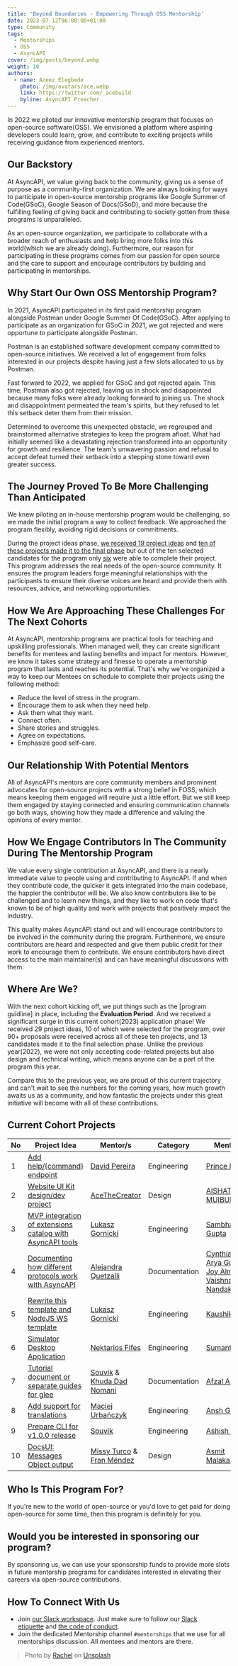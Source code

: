 ```yaml
---
title: 'Beyond Boundaries - Empowering Through OSS Mentorship'
date: 2023-07-12T06:00:00+01:00
type: Community
tags:
  - Mentorships
  - OSS
  - AsyncAPI
cover: /img/posts/beyond.webp
weight: 10
authors:
  - name: Azeez Elegbede
    photo: /img/avatars/ace.webp
    link: https://twitter.com/_acebuild
    byline: AsyncAPI Preacher
---
```


In 2022 we piloted our innovative mentorship program that focuses on open-source software(OSS). We envisioned a platform where aspiring developers could learn, grow, and contribute to exciting projects while receiving guidance from experienced mentors.

## Our Backstory

At AsyncAPI, we value giving back to the community, giving us a sense of purpose as a community-first organization. We are always looking for ways to participate in open-source mentorship programs like Google Summer of Code(GSoC), Google Season of Docs(GSoD), and more because the fulfilling feeling of giving back and contributing to society gotten from these programs is unparalleled.

As an open-source organization, we participate to collaborate with a broader reach of enthusiasts and help bring more folks into this world(which we are already doing). Furthermore, our reason for participating in these programs comes from our passion for open source and the care to support and encourage contributors by building and participating in mentorships.

## Why Start Our Own OSS Mentorship Program?

In 2021, AsyncAPI participated in its first paid mentorship program alongside Postman under Google Summer Of Code(GSoC). After applying to participate as an organization for GSoC in 2021, we got rejected and were opportune to participate alongside Postman.

Postman is an established software development company committed to open-source initiatives. We received a lot of engagement from folks interested in our projects despite having just a few slots allocated to us by Postman.

Fast forward to 2022, we applied for GSoC and got rejected again. This time, Postman also got rejected, leaving us in shock and disappointed because many folks were already looking forward to joining us. The shock and disappointment permeated the team's spirits, but they refused to let this setback deter them from their mission.

Determined to overcome this unexpected obstacle, we regrouped and brainstormed alternative strategies to keep the program afloat. What had initially seemed like a devastating rejection transformed into an opportunity for growth and resilience. The team's unwavering passion and refusal to accept defeat turned their setback into a stepping stone toward even greater success.

## The Journey Proved To Be More Challenging Than Anticipated

We knew piloting an in-house mentorship program would be challenging, so we made the initial program a way to collect feedback. We approached the program flexibly, avoiding rigid decisions or commitments.

During the project ideas phase, [we received 19 project ideas](https://github.com/asyncapi/community/blob/master/mentorship/asyncapi-mentorship/2022/project-ideas.md) and [ten of these projects made it to the final phase](https://github.com/asyncapi/community/blob/master/mentorship/asyncapi-mentorship/2022/README.md) but out of the ten selected candidates for the program only [six](https://github.com/orgs/asyncapi/discussions/577) were able to complete their project. This program addresses the real needs of the open-source community. It ensures the program leaders forge meaningful relationships with the participants to ensure their diverse voices are heard and provide them with resources, advice, and networking opportunities.

## How We Are Approaching These Challenges For The Next Cohorts

At AsyncAPI, mentorship programs are practical tools for teaching and upskilling professionals. When managed well, they can create significant benefits for mentees and lasting benefits and impact for mentors. However, we know it takes some strategy and finesse to operate a mentorship program that lasts and reaches its potential. That's why we've organized a way to keep our Mentees on schedule to complete their projects using the following method:

- Reduce the level of stress in the program.
- Encourage them to ask when they need help.
- Ask them what they want.
- Connect often.
- Share stories and struggles.
- Agree on expectations.
- Emphasize good self-care.

## Our Relationship With Potential Mentors

All of AsyncAPI's mentors are core community members and prominent advocates for open-source projects with a strong belief in FOSS, which means keeping them engaged will require just a little effort. But we still keep them engaged by staying connected and ensuring communication channels go both ways, showing how they made a difference and valuing the opinions of every mentor.

## How We Engage Contributors In The Community During The Mentorship Program

We value every single contribution at AsyncAPI, and there is a nearly immediate value to people using and contributing to AsyncAPI. If and when they contribute code, the quicker it gets integrated into the main codebase, the happier the contributor will be. We also know contributors like to be challenged and to learn new things, and they like to work on code that's known to be of high quality and work with projects that positively impact the industry.

This quality makes AsyncAPI stand out and will encourage contributors to be involved in the community during the program. Furthermore, we ensure contributors are heard and respected and give them public credit for their work to encourage them to contribute. We ensure contributors have direct access to the main maintainer(s) and can have meaningful discussions with them.

## Where Are We?

With the next cohort kicking off, we put things such as the [program guidline] in place, including the **Evaluation Period**. And we received a significant surge in this current cohort(2023) application phase! We received 29 project ideas, 10 of which were selected for the program, over 90+ proposals were received across all of these ten projects, and 13 candidates made it to the final selection phase. Unlike the previous year(2022), we were not only accepting code-related projects but also design and technical writing, which means anyone can be a part of the program this year.

Compare this to the previous year, we are proud of this current trajectory and can't wait to see the numbers for the coming years, how much growth awaits us as a community, and how fantastic the projects under this great initiative will become with all of these contributions.

## Current Cohort Projects

| No | Project Idea | Mentor/s | Category | Mentee/s |
| --- | --- | --- | --- | --- |
| 1 | [Add help/{command} endpoint](https://github.com/asyncapi/server-api/issues/144) | [David Pereira](https://github.com/BOLT04) | Engineering | [Prince Rajpoot](https://github.com/princerajpoot20) |
| 2 | [Website UI Kit design/dev project](https://github.com/asyncapi/design-system/issues/4) | [AceTheCreator](https://github.com/AceTheCreator) | Design | [AISHAT MUIBUDEEN](https://github.com/Mayaleeeee) |
| 3 | [MVP integration of extensions catalog with AsyncAPI tools](https://github.com/asyncapi/extensions-catalog/issues/78) | [Lukasz Gornicki](https://github.com/derberg) | Engineering | [Sambhav Gupta](https://github.com/sambhavgupta0705) |
| 4 | [Documenting how different protocols work with AsyncAPI](https://github.com/orgs/asyncapi/discussions/533) | [Alejandra Quetzalli](https://github.com/alequetzalli) | Documentation | [Cynthia Peter](https://github.com/CynthiaPeter), [Arya Gupta](https://github.com/Arya-Gupta), [Joy Almeida](https://github.com/J0SAL), [Vaishnavi Nandakumar](https://github.com/VaishnaviNandakumar)|
| 5 | [Rewrite this template and NodeJS WS template](https://github.com/asyncapi/nodejs-template/issues/133) | [Lukasz Gornicki](https://github.com/derberg) | Engineering | [Kaushik Rishi](https://github.com/kaushik-rishi) |
| 6 | [Simulator Desktop Application](https://github.com/asyncapi/community/issues/691) | [Nektarios Fifes](https://github.com/NektariosFifes) | Engineering | [Sumant Tirkey](https://github.com/SumantxD) |
| 7 | [Tutorial document or separate guides for glee](https://github.com/asyncapi/glee/issues/431) | [Souvik](https://github.com/Souvikns) & [Khuda Dad Nomani](https://github.com/KhudaDad414) | Documentation | [Afzal Ansari](https://github.com/afzal442) |
| 8 | [Add support for translations](https://github.com/asyncapi/website/issues/267) | [Maciej Urbańczyk](https://github.com/magicmatatjahu) | Engineering | [Ansh Goyal](https://github.com/anshgoyalevil/) |
| 9 | [Prepare CLI for v1.0.0 release](https://github.com/asyncapi/cli/issues/599) | [Souvik](https://github.com/Souvikns) | Engineering | [Ashish Padhy](https://github.com/Shurtu-gal) |
| 10 | [DocsUI: Messages Object output](https://github.com/asyncapi/asyncapi-react/issues/618) | [Missy Turco](https://github.com/mcturco) & [Fran Méndez](https://github.com/fmvilas) | Design | [Asmit Malakannawar](https://github.com/asmitbm) |



## Who Is This Program For?

If you're new to the world of open-source or you'd love to get paid for doing open-source for some time, then this program is definitely for you.

## Would you be interested in sponsoring our program?

By sponsoring us, we can use your sponsorship funds to provide more slots in future mentorship programs for candidates interested in elevating their careers via open-source contributions.

## How To Connect With Us

- Join [our Slack workspace](https://www.asyncapi.com/slack-invite). Just make sure to follow our [Slack etiquette](https://github.com/asyncapi/.github/blob/master/slack-etiquette.md) and [the code of conduct](https://github.com/asyncapi/.github/blob/master/CODE_OF_CONDUCT.md).
- Join the dedicated Mentorship channel `#mentorships` that we use for all mentorships discussion. All mentees and mentors are there.

> Photo by <a href="https://unsplash.com/@noguidebook?utm_source=unsplash&utm_medium=referral&utm_content=creditCopyText">Rachel</a> on <a href="https://unsplash.com/photos/U4zpPfvogJ4?utm_source=unsplash&utm_medium=referral&utm_content=creditCopyText">Unsplash</a>